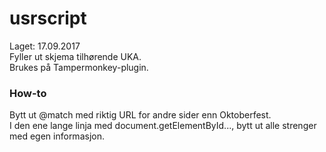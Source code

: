 # usrscript
Laget: 17.09.2017  
Fyller ut skjema tilhørende UKA.    
Brukes på Tampermonkey-plugin.  
  
### How-to  
Bytt ut @match med riktig URL for andre sider enn Oktoberfest.  
I den ene lange linja med document.getElementById..., bytt ut alle strenger med egen informasjon.
